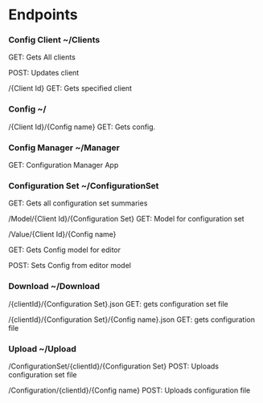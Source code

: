 ﻿# Endpoints

### Config Client ~/Clients

GET: Gets All clients

POST: Updates client

/\{Client Id} GET: Gets specified client

### Config ~/
/\{Client Id}/\{Config name} GET: Gets config.

### Config Manager ~/Manager
GET: Configuration Manager App

### Configuration Set ~/ConfigurationSet
GET: Gets all configuration set summaries

/Model/\{Client Id}/\{Configuration Set} GET: Model for configuration set

/Value/\{Client Id}/\{Config name}

GET: Gets Config model for editor

POST: Sets Config from editor model

### Download ~/Download
/\{clientId}/\{Configuration Set}.json GET: gets configuration set file

/\{clientId}/\{Configuration Set}/\{Config name}.json GET: gets configuration file

### Upload ~/Upload
/ConfigurationSet/\{clientId}/\{Configuration Set} POST: Uploads configuration set file

/Configuration/\{clientId}/\{Config name} POST: Uploads configuration file